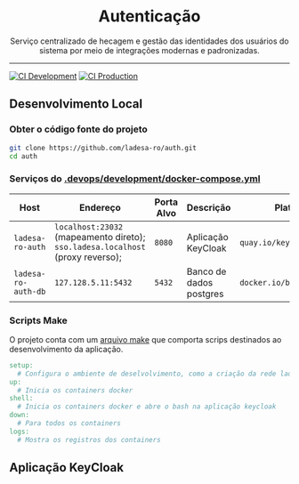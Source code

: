 
<h1 align="center">Autenticação</h1>

<p align="center">Serviço centralizado de hecagem e gestão das identidades dos usuários do sistema por meio de integrações modernas e padronizadas.</p>

----

[![CI Development][action-ci-src]][action-ci-href] [![CI Production][action-ci-prod-src]][action-ci-prod-href]

## Desenvolvimento Local

### Obter o código fonte do projeto

```sh
git clone https://github.com/ladesa-ro/auth.git
cd auth
```

### Serviços do [.devops/development/docker-compose.yml](./.devops/development/docker-compose.yml)

| Host                | Endereço                                                                       | Porta Alvo | Descrição               | Plataforma Base                   |
| ------------------- | ------------------------------------------------------------------------------ | ---------- | ----------------------- | --------------------------------- |
| `ladesa-ro-auth`    | `localhost:23032` (mapeamento direto); `sso.ladesa.localhost` (proxy reverso); | `8080`     | Aplicação KeyCloak      | `quay.io/keycloak/keycloak:25.0`  |
| `ladesa-ro-auth-db` | `127.128.5.11:5432`                                                            | `5432`     | Banco de dados postgres | `docker.io/bitnami/postgresql:15` |

### Scripts Make

O projeto conta com um [arquivo make](./Makefile) que comporta scrips destinados ao desenvolvimento da aplicação.

```Makefile
setup:
  # Configura o ambiente de deselvolvimento, como a criação da rede ladesa-net e os arquivos .env
up:
  # Inicia os containers docker
shell:
  # Inicia os containers docker e abre o bash na aplicação keycloak
down:
  # Para todos os containers
logs:
  # Mostra os registros dos containers
```

## Aplicação KeyCloak

<!-- Badges -->

<!-- Badges / Actions / Production  -->

[action-ci-prod-src]: https://img.shields.io/github/actions/workflow/status/ladesa-ro/auth/ci.yml?style=flat&logo=github&logoColor=white&label=production&branch=production&labelColor=18181B
[action-ci-prod-href]: https://github.com/ladesa-ro/auth/actions/workflows/ci.yml?query=branch%3Aproduction

<!-- Badges / Actions / Development  -->

[action-ci-src]: https://img.shields.io/github/actions/workflow/status/ladesa-ro/auth/ci.yml?style=flat&logo=github&logoColor=white&label=development&branch=main&labelColor=18181B
[action-ci-href]: https://github.com/ladesa-ro/auth/actions/workflows/ci.yml?query=branch%3Amain
